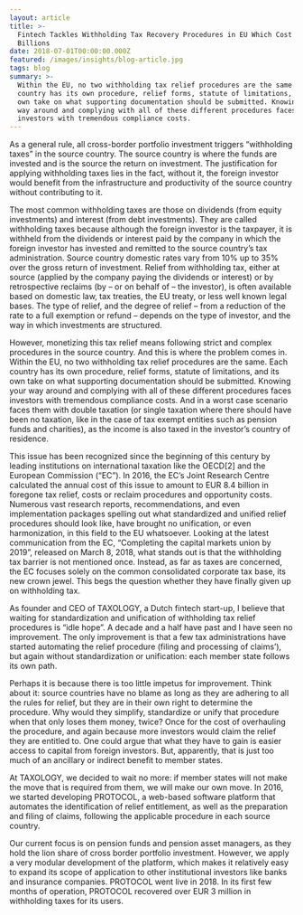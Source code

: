 ```yaml
---
layout: article
title: >-
  Fintech Tackles Withholding Tax Recovery Procedures in EU Which Cost Investors
  Billions
date: 2018-07-01T00:00:00.000Z
featured: /images/insights/blog-article.jpg
tags: blog
summary: >-
  Within the EU, no two withholding tax relief procedures are the same. Each
  country has its own procedure, relief forms, statute of limitations, and its
  own take on what supporting documentation should be submitted. Knowing your
  way around and complying with all of these different procedures faces
  investors with tremendous compliance costs.
---
```


As a general rule, all cross-border portfolio investment triggers “withholding taxes” in the source country. The source country is where the funds are invested and is the source the return on investment. The justification for applying withholding taxes lies in the fact, without it, the foreign investor would benefit from the infrastructure and productivity of the source country without contributing to it.

The most common withholding taxes are those on dividends (from equity investments) and interest (from debt investments). They are called withholding taxes because although the foreign investor is the taxpayer, it is withheld from the dividends or interest paid by the company in which the foreign investor has invested and remitted to the source country’s tax administration. Source country domestic rates vary from 10% up to 35% over the gross return of investment. Relief from withholding tax, either at source (applied by the company paying the dividends or interest) or by retrospective reclaims (by – or on behalf of – the investor), is often available based on domestic law, tax treaties, the EU treaty, or less well known legal bases. The type of relief, and the degree of relief – from a reduction of the rate to a full exemption or refund – depends on the type of investor, and the way in which investments are structured.

However, monetizing this tax relief means following strict and complex procedures in the source country. And this is where the problem comes in. Within the EU, no two withholding tax relief procedures are the same. Each country has its own procedure, relief forms, statute of limitations, and its own take on what supporting documentation should be submitted. Knowing your way around and complying with all of these different procedures faces investors with tremendous compliance costs. And in a worst case scenario faces them with double taxation (or single taxation where there should have been no taxation, like in the case of tax exempt entities such as pension funds and charities), as the income is also taxed in the investor’s country of residence.

This issue has been recognized since the beginning of this century by leading institutions on international taxation like the OECD[2] and the European Commission (“EC”). In 2016, the EC’s Joint Research Centre calculated the annual cost of this issue to amount to EUR 8.4 billion in foregone tax relief, costs or reclaim procedures and opportunity costs. Numerous vast research reports, recommendations, and even implementation packages spelling out what standardized and unified relief procedures should look like, have brought no unification, or even harmonization, in this field to the EU whatsoever. Looking at the latest communication from the EC, “Completing the capital markets union by 2019”, released on March 8, 2018, what stands out is that the withholding tax barrier is not mentioned once. Instead, as far as taxes are concerned, the EC focuses solely on the common consolidated corporate tax base, its new crown jewel. This begs the question whether they have finally given up on withholding tax.

As founder and CEO of TAXOLOGY, a Dutch fintech start-up, I believe that waiting for standardization and unification of withholding tax relief procedures is “idle hope”. A decade and a half have past and I have seen no improvement. The only improvement is that a few tax administrations have started automating the relief procedure (filing and processing of claims’), but again without standardization or unification: each member state follows its own path.

Perhaps it is because there is too little impetus for improvement. Think about it: source countries have no blame as long as they are adhering to all the rules for relief, but they are in their own right to determine the procedure. Why would they simplify, standardize or unify that procedure when that only loses them money, twice? Once for the cost of overhauling the procedure, and again because more investors would claim the relief they are entitled to. One could argue that what they have to gain is easier access to capital from foreign investors. But, apparently, that is just too much of an ancillary or indirect benefit to member states.

At TAXOLOGY, we decided to wait no more: if member states will not make the move that is required from them, we will make our own move. In 2016, we started developing PROTOCOL, a web-based software platform that automates the identification of relief entitlement, as well as the preparation and filing of claims, following the applicable procedure in each source country.

Our current focus is on pension funds and pension asset managers, as they hold the lion share of cross border portfolio investment. However, we apply a very modular development of the platform, which makes it relatively easy to expand its scope of application to other institutional investors like banks and insurance companies. PROTOCOL went live in 2018. In its first few months of operation, PROTOCOL recovered over EUR 3 million in withholding taxes for its users.
